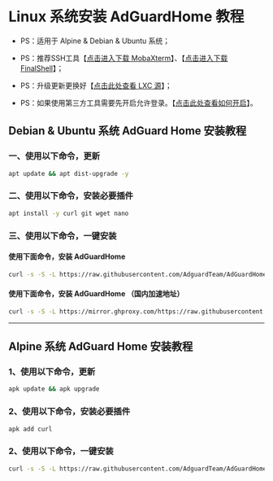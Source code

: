 # Linux 系统安装 AdGuardHome 教程

- PS：适用于 Alpine & Debian & Ubuntu 系统；

- PS：推荐SSH工具【[点击进入下载 MobaXterm](https://mobaxterm.mobatek.net/download.html)】、【[点击进入下载 FinalShell](https://www.hostbuf.com/t/988.html)】；

- PS：升级更新更换好【[点击此处查看 LXC 源](https://github.com/axcsz/Collect/wiki/Proxmox-VE-%E7%B3%BB%E7%BB%9F-%E6%8D%A2%E6%BA%90%E6%95%99%E7%A8%8B)】；

- PS：如果使用第三方工具需要先开启允许登录。【[点击此处查看如何开启](https://github.com/axcsz/Collect/wiki/Linux-%E7%B3%BB%E7%BB%9F-ROOT-%E8%BF%9C%E7%A8%8B%E7%99%BB%E9%99%86%E5%BC%80%E5%90%AF%E6%95%99%E7%A8%8B)】。

## Debian & Ubuntu 系统 AdGuard Home 安装教程

### 一、使用以下命令，更新

```bash
apt update && apt dist-upgrade -y
```

### 二、使用以下命令，安装必要插件

```bash
apt install -y curl git wget nano
```

### 三、使用以下命令，一键安装

#### 使用下面命令，安装 AdGuardHome

```bash
curl -s -S -L https://raw.githubusercontent.com/AdguardTeam/AdGuardHome/master/scripts/install.sh | sh -s -- -v
```

#### 使用下面命令，安装 AdGuardHome （国内加速地址）

```bash
curl -s -S -L https://mirror.ghproxy.com/https://raw.githubusercontent.com/AdguardTeam/AdGuardHome/master/scripts/install.sh | sh -s -- -v
```

---

## Alpine 系统 AdGuard Home 安装教程

### 1、使用以下命令，更新

```bash
apk update && apk upgrade
```

### 2、使用以下命令，安装必要插件

```bash
apk add curl
```

### 2、使用以下命令，一键安装

```bash
curl -s -S -L https://raw.githubusercontent.com/AdguardTeam/AdGuardHome/master/scripts/install.sh | sh -s -- -v
```
